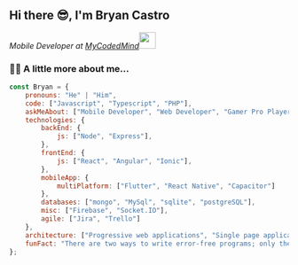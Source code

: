 <h2> Hi there 😎, I'm Bryan Castro</h2>
<p><em>Mobile Developer at <a href="https://mycodedmind.com/">MyCodedMind</a><img src="https://media.giphy.com/media/WUlplcMpOCEmTGBtBW/giphy.gif" width="30"> 
</em></p>

### 👨‍💻 A little more about me...  

```javascript
const Bryan = {
    pronouns: "He" | "Him",
    code: ["Javascript", "Typescript", "PHP"],
    askMeAbout: ["Mobile Developer", "Web Developer", "Gamer Pro Player"],
    technologies: {
        backEnd: {
            js: ["Node", "Express"],
        },
        frontEnd: {
            js: ["React", "Angular", "Ionic"],
        },
        mobileApp: {
            multiPlatform: ["Flutter", "React Native", "Capacitor"]
        },
        databases: ["mongo", "MySql", "sqlite", "postgreSQL"],
        misc: ["Firebase", "Socket.IO"],
        agile: ["Jira", "Trello"]
    },
    architecture: ["Progressive web applications", "Single page applications"],
    funFact: "There are two ways to write error-free programs; only the third one works"
};
```
